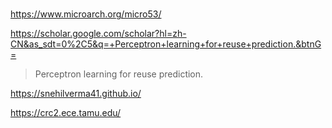 #

https://www.microarch.org/micro53/

https://scholar.google.com/scholar?hl=zh-CN&as_sdt=0%2C5&q=+Perceptron+learning+for+reuse+prediction.&btnG=

>  Perceptron learning for reuse prediction.

https://snehilverma41.github.io/

https://crc2.ece.tamu.edu/
